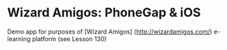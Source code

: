 # Wizard Amigos: PhoneGap & iOS

Demo app for purposes of [Wizard Amigos] (http://wizardamigos.com/) e-learning platform (see Lesson 130)

